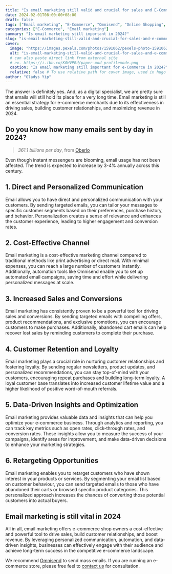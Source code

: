 ```yaml
---
title: "Is email marketing still valid and crucial for sales and E-Commerce in 2024?"
date: 2024-02-01T08:00:00+08:00
draft: false 
tags: ["Email marketing", "E-Commerce", "Omnisend", "Online Shopping", "Email Automation", "EDM"]
categories: ["E-Commerce", "Email marketing"]
summary: "Is email marketing still important in 2024?"
slug: "is-email-marketing-still-valid-and-crucial-for-sales-and-e-commerce-in-2024"
cover:
  image: "https://images.pexels.com/photos/1591062/pexels-photo-1591062.jpeg"
  alt: "is-email-marketing-still-valid-and-crucial-for-sales-and-e-commerce-in-2024"
  # can also paste direct link from external site
  # ex. https://i.ibb.co/K0HVPBd/paper-mod-profilemode.png
  caption: "Is email marketing still important for e-Commerce in 2024?"
  relative: false # To use relative path for cover image, used in hugo Page-bundles
author: "Gladys Yip"
---
```


The answer is definitely yes. And, as a digital specialist, we are pretty sure that emails will still hold its place for a very long time. Email marketing is still an essential strategy for e-commerce merchants due to its effectiveness in driving sales, building customer relationships, and maximizing revenue in 2024.

## Do you know how many emails sent by day in 2024?

> *361.1 billions per day*, from [Oberlo](https://www.oberlo.com/statistics/how-many-emails-are-sent-per-day)

Even though instant messengers are blooming, email usage has not been affected. The trend is expected to increase by 3-4% annually across this century.

## 1. Direct and Personalized Communication
Email allows you to have direct and personalized communication with your customers. By sending targeted emails, you can tailor your messages to specific customer segments based on their preferences, purchase history, and behavior. Personalization creates a sense of relevance and enhances the customer experience, leading to higher engagement and conversion rates.

## 2. Cost-Effective Channel

Email marketing is a cost-effective marketing channel compared to traditional methods like print advertising or direct mail. With minimal expenses, you can reach a large number of customers instantly. Additionally, automation tools like Omnisend enable you to set up automated email campaigns, saving time and effort while delivering personalized messages at scale.

## 3. Increased Sales and Conversions

Email marketing has consistently proven to be a powerful tool for driving sales and conversions. By sending targeted emails with compelling offers, product recommendations, and exclusive promotions, you can encourage customers to make purchases. Additionally, abandoned cart emails can help recover lost sales by reminding customers to complete their purchase.

## 4. Customer Retention and Loyalty

Email marketing plays a crucial role in nurturing customer relationships and fostering loyalty. By sending regular newsletters, product updates, and personalized recommendations, you can stay top-of-mind with your customers, encouraging repeat purchases and building long-term loyalty. A loyal customer base translates into increased customer lifetime value and a higher likelihood of positive word-of-mouth referrals.

## 5. Data-Driven Insights and Optimization

Email marketing provides valuable data and insights that can help you optimize your e-commerce business. Through analytics and reporting, you can track key metrics such as open rates, click-through rates, and conversion rates. These insights allow you to measure the success of your campaigns, identify areas for improvement, and make data-driven decisions to enhance your marketing strategies.

## 6. Retargeting Opportunities

Email marketing enables you to retarget customers who have shown interest in your products or services. By segmenting your email list based on customer behaviour, you can send targeted emails to those who have abandoned their carts or browsed specific product categories. This personalized approach increases the chances of converting those potential customers into actual buyers.

## Email marketing is still vital in 2024

All in all, email marketing offers e-commerce shop owners a cost-effective and powerful tool to drive sales, build customer relationships, and boost revenue. By leveraging personalized communication, automation, and data-driven insights, businesses can effectively engage with their audience and achieve long-term success in the competitive e-commerce landscape.

We recommend [Omnisend](https://www.omnisend.com) to send mass emails. If you are running an e-commerce store, please free feel to [contact us](/contact/) for consultation.